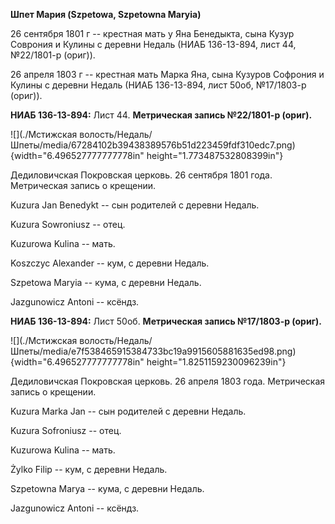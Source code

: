 **Шпет Мария (Szpetowa, Szpetowna Maryia)**

26 сентября 1801 г -- крестная мать у Яна Бенедыкта, сына Кузур Соврония
и Кулины с деревни Недаль (НИАБ 136-13-894, лист 44, №22/1801-р (ориг)).

26 апреля 1803 г -- крестная мать Марка Яна, сына Кузуров Софрония и
Кулины с деревни Недаль (НИАБ 136-13-894, лист 50об, №17/1803-р (ориг)).

**НИАБ 136-13-894:** Лист 44. **Метрическая запись №22/1801-р (ориг).**

![](./Мстижская волость/Недаль/Шпеты/media/67284102b39438389576b51d223459fdf310edc7.png){width="6.496527777777778in"
height="1.773487532808399in"}

Дедиловичская Покровская церковь. 26 сентября 1801 года. Метрическая
запись о крещении.

Kuzura Jan Benedykt -- сын родителей с деревни Недаль.

Kuzura Sowroniusz -- отец.

Kuzurowa Kulina -- мать.

Koszczyc Alexander -- кум, с деревни Недаль.

Szpetowa Maryia -- кума, с деревни Недаль.

Jazgunowicz Antoni -- ксёндз.

**НИАБ 136-13-894:** Лист 50об. **Метрическая запись №17/1803-р
(ориг).**

![](./Мстижская волость/Недаль/Шпеты/media/e7f538465915384733bc19a9915605881635ed98.png){width="6.496527777777778in"
height="1.8251159230096239in"}

Дедиловичская Покровская церковь. 26 апреля 1803 года. Метрическая
запись о крещении.

Kuzura Marka Jan -- сын родителей с деревни Недаль.

Kuzura Sofroniusz -- отец.

Kuzurowa Kulina -- мать.

Żylko Filip -- кум, с деревни Недаль.

Szpetowna Marya -- кума, с деревни Недаль.

Jazgunowicz Antoni -- ксёндз.
